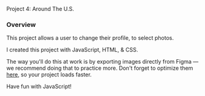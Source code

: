 Project 4: Around The U.S.

### Overview

This project allows a user to change their profile, to select photos.

I created this project with JavaScript, HTML, & CSS.

The way you'll do this at work is by exporting images directly from Figma — we recommend doing that to practice more. Don't forget to optimize them [here](https://tinypng.com/), so your project loads faster. 

Have fun with JavaScript!
